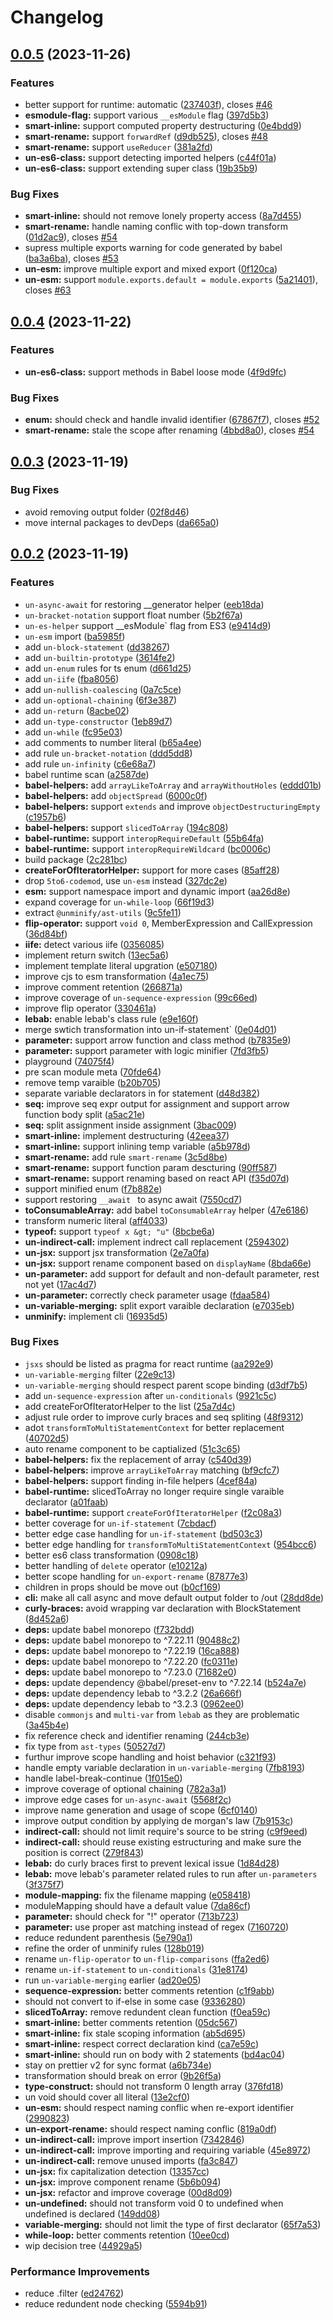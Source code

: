 # Changelog

## [0.0.5](https://github.com/pionxzh/wakaru/compare/unminify-v0.0.4...unminify-v0.0.5) (2023-11-26)


### Features

* better support for runtime: automatic ([237403f](https://github.com/pionxzh/wakaru/commit/237403f4d39ae949eb1c7b21daaa121b18b187de)), closes [#46](https://github.com/pionxzh/wakaru/issues/46)
* **esmodule-flag:** support various `__esModule` flag ([397d5b3](https://github.com/pionxzh/wakaru/commit/397d5b3696d1f4e38dec0ea3ecf007a03cc2b0c9))
* **smart-inline:** support computed property destructuring ([0e4bdd9](https://github.com/pionxzh/wakaru/commit/0e4bdd93ca76f91704cc884647da78268a01e0dd))
* **smart-rename:** support `forwardRef` ([d9db525](https://github.com/pionxzh/wakaru/commit/d9db5253e53f8339751cf4a8167d465177cb787e)), closes [#48](https://github.com/pionxzh/wakaru/issues/48)
* **smart-rename:** support `useReducer` ([381a2fd](https://github.com/pionxzh/wakaru/commit/381a2fdc8661627d9a46633fde8474735ec66608))
* **un-es6-class:** support detecting imported helpers ([c44f01a](https://github.com/pionxzh/wakaru/commit/c44f01a807210a5af09249b6994eec96d6f8fff3))
* **un-es6-class:** support extending super class ([19b35b9](https://github.com/pionxzh/wakaru/commit/19b35b971f68948aca338dc7a21e3a08e6581d84))


### Bug Fixes

* **smart-inline:** should not remove lonely property access ([8a7d455](https://github.com/pionxzh/wakaru/commit/8a7d455f5e8a1b212e88272ebcce45c006761fff))
* **smart-rename:** handle naming conflic with top-down transform ([01d2ac9](https://github.com/pionxzh/wakaru/commit/01d2ac977ceb4d5d397fbee880bdb67cd0e443ef)), closes [#54](https://github.com/pionxzh/wakaru/issues/54)
* supress multiple exports warning for code generated by babel ([ba3a6ba](https://github.com/pionxzh/wakaru/commit/ba3a6ba777f29bd29341501ceffb5dba7dcfeec5)), closes [#53](https://github.com/pionxzh/wakaru/issues/53)
* **un-esm:** improve multiple export and mixed export ([0f120ca](https://github.com/pionxzh/wakaru/commit/0f120cabb9a1617bd544423c3cb89a1b149ebb52))
* **un-esm:** support `module.exports.default = module.exports` ([5a21401](https://github.com/pionxzh/wakaru/commit/5a214011d8eea0b0ed5f93ba241b490ca7eeff24)), closes [#63](https://github.com/pionxzh/wakaru/issues/63)

## [0.0.4](https://github.com/pionxzh/wakaru/compare/unminify-v0.0.3...unminify-v0.0.4) (2023-11-22)


### Features

* **un-es6-class:** support methods in Babel loose mode ([4f9d9fc](https://github.com/pionxzh/wakaru/commit/4f9d9fc194c8e195f42365e9a86e6b9ec4ca90b2))


### Bug Fixes

* **enum:** should check and handle invalid identifier ([67867f7](https://github.com/pionxzh/wakaru/commit/67867f736a7bc37d7e6ed7f7b925cd8a2e93d48a)), closes [#52](https://github.com/pionxzh/wakaru/issues/52)
* **smart-rename:** stale the scope after renaming ([4bbd8a0](https://github.com/pionxzh/wakaru/commit/4bbd8a04e179ea8da2cad4abc1aa34d7f73dca24)), closes [#54](https://github.com/pionxzh/wakaru/issues/54)

## [0.0.3](https://github.com/pionxzh/wakaru/compare/unminify-v0.0.2...unminify-v0.0.3) (2023-11-19)


### Bug Fixes

* avoid removing output folder ([02f8d46](https://github.com/pionxzh/wakaru/commit/02f8d4631dcbe62f2a91b6b0b88811dd06d31039))
* move internal packages to devDeps ([da665a0](https://github.com/pionxzh/wakaru/commit/da665a09d4e2915fcc8d80e6f687c723160bf097))

## [0.0.2](https://github.com/pionxzh/wakaru/compare/unminify-v0.0.1...unminify-v0.0.2) (2023-11-19)


### Features

* `un-async-await` for restoring __generator helper ([eeb18da](https://github.com/pionxzh/wakaru/commit/eeb18dac4790ffcad38e68f4e7ad822444ae279e))
* `un-bracket-notation` support float number ([5b2f67a](https://github.com/pionxzh/wakaru/commit/5b2f67ab4c6acd67318a65c2f08024699ede9f89))
* `un-es-helper` support __esModule` flag from ES3 ([e9414d9](https://github.com/pionxzh/wakaru/commit/e9414d93adb99db4d9809beae4ef4c22e650fe4d))
* `un-esm` import ([ba5985f](https://github.com/pionxzh/wakaru/commit/ba5985f574482d223b2a98b191108f9cc31164ad))
* add `un-block-statement` ([dd38267](https://github.com/pionxzh/wakaru/commit/dd38267a619a38e43704397b178158f463554d93))
* add `un-builtin-prototype` ([3614fe2](https://github.com/pionxzh/wakaru/commit/3614fe25e37e9ea510d5126b6438417c5bb5377b))
* add `un-enum` rules for ts enum ([d661d25](https://github.com/pionxzh/wakaru/commit/d661d2559d90e28586895a1e101763da9e84a0b6))
* add `un-iife` ([fba8056](https://github.com/pionxzh/wakaru/commit/fba805626f0f16b15c83cc333b77a46fbd3ee67c))
* add `un-nullish-coalescing` ([0a7c5ce](https://github.com/pionxzh/wakaru/commit/0a7c5ce38d7b658d4edacdeb8b9578c4f36fb667))
* add `un-optional-chaining` ([6f3e387](https://github.com/pionxzh/wakaru/commit/6f3e38712cf3b13c37e3bb79544d299c0a086dbe))
* add `un-return` ([8acbe02](https://github.com/pionxzh/wakaru/commit/8acbe029d38651779f8865f28fcbccf34a053e22))
* add `un-type-constructor` ([1eb89d7](https://github.com/pionxzh/wakaru/commit/1eb89d741fc310f3e7f4dd3f4bf13fa49b7a0691))
* add `un-while` ([fc95e03](https://github.com/pionxzh/wakaru/commit/fc95e03b7ae5b0b826457a38054da16288d7918a))
* add comments to number literal ([b65a4ee](https://github.com/pionxzh/wakaru/commit/b65a4ee62e3ecde10b0c1d948ed8e74ce3b4378d))
* add rule `un-bracket-notation` ([ddd5dd8](https://github.com/pionxzh/wakaru/commit/ddd5dd8402d2e46cd20dc6c109374a7d99e63b17))
* add rule `un-infinity` ([c6e68a7](https://github.com/pionxzh/wakaru/commit/c6e68a7e66c0c5e81d7e2d360667dfda702a41dc))
* babel runtime scan ([a2587de](https://github.com/pionxzh/wakaru/commit/a2587ded911cc61ca31c893851e7c4417015658b))
* **babel-helpers:** add `arrayLikeToArray` and `arrayWithoutHoles` ([eddd01b](https://github.com/pionxzh/wakaru/commit/eddd01be6d6694287dbe9529e248dbce8cb3cb7f))
* **babel-helpers:** add `objectSpread` ([6000c0f](https://github.com/pionxzh/wakaru/commit/6000c0f45ad7a86dff4cdfd46414c920a191e81a))
* **babel-helpers:** support `extends` and improve `objectDestructuringEmpty` ([c1957b6](https://github.com/pionxzh/wakaru/commit/c1957b63819f416237246bf6d53f19072ce93536))
* **babel-helpers:** support `slicedToArray` ([194c808](https://github.com/pionxzh/wakaru/commit/194c80868cff6b1c27272d38b4f0eb311b0b54de))
* **babel-runtime:** support `interopRequireDefault` ([55b64fa](https://github.com/pionxzh/wakaru/commit/55b64fa2dcb57183476acb64b50cbcce40894a55))
* **babel-runtime:** support `interopRequireWildcard` ([bc0006c](https://github.com/pionxzh/wakaru/commit/bc0006ccf378859ed5b6fbc174947c3eb4ebffa2))
* build package ([2c281bc](https://github.com/pionxzh/wakaru/commit/2c281bc29af5e609bbd352b1bde4b14d5b3122e5))
* **createForOfIteratorHelper:** support for more cases ([85aff28](https://github.com/pionxzh/wakaru/commit/85aff2888a314b6cbbce51dd04fef0e90edf5215))
* drop `5to6-codemod`, use `un-esm` instead ([327dc2e](https://github.com/pionxzh/wakaru/commit/327dc2e493fb80d9fd1ad38e4d34d70a0efab7b9))
* **esm:** support namespace import and dynamic import ([aa26d8e](https://github.com/pionxzh/wakaru/commit/aa26d8e5a62616cfcd9df4e8b98ab1e839b40741))
* expand coverage for `un-while-loop` ([66f19d3](https://github.com/pionxzh/wakaru/commit/66f19d309a076f60a218fe7b0cea18e53f255207))
* extract `@unminify/ast-utils` ([9c5fe11](https://github.com/pionxzh/wakaru/commit/9c5fe1147001edf1620fb3e1660010ee81ba2408))
* **flip-operator:** support `void 0`, MemberExpression and CallExpression ([36d84bf](https://github.com/pionxzh/wakaru/commit/36d84bf1122c0eae4e05b9bfb04da7c8e800080f))
* **iife:** detect various iife ([0356085](https://github.com/pionxzh/wakaru/commit/035608500def05031f24dc2c46e224eda986cac4))
* implement return switch ([13ec5a6](https://github.com/pionxzh/wakaru/commit/13ec5a6801183e43af8af68a77c5e19ca54e9a5e))
* implement template literal upgration ([e507180](https://github.com/pionxzh/wakaru/commit/e5071803532ff13a1c75717370d184d918898a8a))
* improve cjs to esm transformation ([4a1ec75](https://github.com/pionxzh/wakaru/commit/4a1ec7592cb94f6f791dda12ab7efeab67462103))
* improve comment retention ([266871a](https://github.com/pionxzh/wakaru/commit/266871ad949d40c0d6bd3bbb586706f65de45787))
* improve coverage of `un-sequence-expression` ([99c66ed](https://github.com/pionxzh/wakaru/commit/99c66ed9075b12f1d69cf527258e5a5c1804f834))
* improve flip operator ([330461a](https://github.com/pionxzh/wakaru/commit/330461a7ea96858ed37c1ca866f16b15560e16d4))
* **lebab:** enable lebab's class rule ([e9e160f](https://github.com/pionxzh/wakaru/commit/e9e160fd8d00f7e2db8689126a340e4557c76c33))
* merge swtich transformation into un-if-statement` ([0e04d01](https://github.com/pionxzh/wakaru/commit/0e04d0146520553dfb2e565a01a968f5b81751d2))
* **parameter:** support arrow function and class method ([b7835e9](https://github.com/pionxzh/wakaru/commit/b7835e97b044a43deabf046522be6873626c499f))
* **parameter:** support parameter with logic minifier ([7fd3fb5](https://github.com/pionxzh/wakaru/commit/7fd3fb5188055a0d94c903231d73dfa2126b6c56))
* playground ([74075f4](https://github.com/pionxzh/wakaru/commit/74075f43e8c47aabe23fe6bd680fc57a31ede219))
* pre scan module meta ([70fde64](https://github.com/pionxzh/wakaru/commit/70fde646079d483dc4b91fff2d206c3ef786adc8))
* remove temp varaible ([b20b705](https://github.com/pionxzh/wakaru/commit/b20b70554024e535452ea2e467677545558e060a))
* separate variable declarators in for statement ([d48d382](https://github.com/pionxzh/wakaru/commit/d48d382846b5b7a681d83b1a07ddb6f5d9dc399b))
* **seq:** improve seq expr output for assignment and support arrow function body split ([a5ac21e](https://github.com/pionxzh/wakaru/commit/a5ac21e49180d469123c2b49b99989eeae720f09))
* **seq:** split assignment inside assignment ([3bac009](https://github.com/pionxzh/wakaru/commit/3bac00980137190e53a50b52edaef8ef7ab93750))
* **smart-inline:** implement destructuring ([42eea37](https://github.com/pionxzh/wakaru/commit/42eea37f0e04f05154a6403304ffaa3ff37483dc))
* **smart-inline:** support inlining temp variable ([a5b978d](https://github.com/pionxzh/wakaru/commit/a5b978d060ec48a0786d363d3719be9908016aa6))
* **smart-rename:** add rule `smart-rename` ([3c5d8be](https://github.com/pionxzh/wakaru/commit/3c5d8be3f27c4fe61a156c3cacdfa37ab7fec6ea))
* **smart-rename:** support function param descturing ([90ff587](https://github.com/pionxzh/wakaru/commit/90ff587962c6da4b827ffeecf003df51695b09de))
* **smart-rename:** support renaming based on react API ([f35d07d](https://github.com/pionxzh/wakaru/commit/f35d07d5742d127de1366cf13918c511ff60bb1f))
* support minified enum ([f7b882e](https://github.com/pionxzh/wakaru/commit/f7b882e0f6e1a5b8223a85d5f159ba5c419a3fcf))
* support restoring  `__await ` to async await ([7550cd7](https://github.com/pionxzh/wakaru/commit/7550cd76f2c5235136045b8436de9eeb072b0400))
* **toConsumableArray:** add babel `toConsumableArray` helper ([47e6186](https://github.com/pionxzh/wakaru/commit/47e6186066708fda6b43971b47eb1ffe1fcfecce))
* transform numeric literal ([aff4033](https://github.com/pionxzh/wakaru/commit/aff40338d707fdec8db2858f96b0b74a29f931c6))
* **typeof:** support `typeof x &gt; "u"` ([8bcbe6a](https://github.com/pionxzh/wakaru/commit/8bcbe6a41b7f5f42711dd32ecd84b69e71960a34))
* **un-indirect-call:** implement indrect call replacement ([2594302](https://github.com/pionxzh/wakaru/commit/25943028817dfcf99c424afd867fbd4ffc246d84))
* **un-jsx:** support jsx transformation ([2e7a0fa](https://github.com/pionxzh/wakaru/commit/2e7a0fa9249b833d66fc44c5b9579e325e54b26f))
* **un-jsx:** support rename component based on `displayName` ([8bda66e](https://github.com/pionxzh/wakaru/commit/8bda66e21b86fb9fbc88ba71c02b95bc2442736b))
* **un-parameter:** add support for default and non-default parameter, rest not yet ([17ac4d7](https://github.com/pionxzh/wakaru/commit/17ac4d7d6c45878eebab1aa96a02eb564b6e39b6))
* **un-parameter:** correctly check parameter usage ([fdaa584](https://github.com/pionxzh/wakaru/commit/fdaa5842fe04bceb3d0770d22c378844219d51c3))
* **un-variable-merging:** split export varaible declaration ([e7035eb](https://github.com/pionxzh/wakaru/commit/e7035eb0c5f0207f8b23f68dc8bf11784aeeb81c))
* **unminify:** implement cli ([16935d5](https://github.com/pionxzh/wakaru/commit/16935d5989d83ee17cce34db6d856b2717f2cad5))


### Bug Fixes

* `jsxs` should be listed as pragma for react runtime ([aa292e9](https://github.com/pionxzh/wakaru/commit/aa292e923ce6f3bc21e6b2d94ffa81a8d94c5a9c))
* `un-variable-merging` filter ([22e9c13](https://github.com/pionxzh/wakaru/commit/22e9c1330025817618cbf90caefb9e3cef3fb7d2))
* `un-variable-merging` should respect parent scope binding ([d3df7b5](https://github.com/pionxzh/wakaru/commit/d3df7b55a4a2f8ec76b66091f31d9621a7f9bfc2))
* add `un-sequence-expression` after `un-conditionals` ([9921c5c](https://github.com/pionxzh/wakaru/commit/9921c5cdbd7f3e9acb9edbf784caedc46679ae7e))
* add createForOfIteratorHelper to the list ([25a7d4c](https://github.com/pionxzh/wakaru/commit/25a7d4c52911541d693f094a83184cfd7fb565e5))
* adjust rule order to improve curly braces and seq spliting ([48f9312](https://github.com/pionxzh/wakaru/commit/48f931252f256a41aa7391e521cf596bcffc7553))
* adot `transformToMultiStatementContext` for better replacement ([40702d5](https://github.com/pionxzh/wakaru/commit/40702d5397b0f2f456ac2329af49b35d0fff8a3e))
* auto rename component to be captialized ([51c3c65](https://github.com/pionxzh/wakaru/commit/51c3c65536ac91798716df218b077505c46f7276))
* **babel-helpers:** fix the replacement of array ([c540d39](https://github.com/pionxzh/wakaru/commit/c540d39ce8b5dfe85bb841434790fbf7f5ad94f4))
* **babel-helpers:** improve `arrayLikeToArray` matching ([bf9cfc7](https://github.com/pionxzh/wakaru/commit/bf9cfc7ef67deb1aae0766b33b41daa47ba38acb))
* **babel-helpers:** support finding in-file helpers ([4cef84a](https://github.com/pionxzh/wakaru/commit/4cef84a866fe8a005580ce132db1c7659ace456c))
* **babel-runtime:** slicedToArray no longer require single varaible declarator ([a01faab](https://github.com/pionxzh/wakaru/commit/a01faabdd8617316268b6ad0a3ba6b3d1a5a1c76))
* **babel-runtime:** support `createForOfIteratorHelper` ([f2c08a3](https://github.com/pionxzh/wakaru/commit/f2c08a3e1730cf27aabb919d33c69229eb150db6))
* better coverage for `un-if-statement` ([7cbdacf](https://github.com/pionxzh/wakaru/commit/7cbdacf9990da9b3d540b6d849a941bc3c5f06ec))
* better edge case handling for `un-if-statement` ([bd503c3](https://github.com/pionxzh/wakaru/commit/bd503c3e7c59d3b89c2bab67f387784e39c8e8e8))
* better edge handling for `transformToMultiStatementContext` ([954bcc6](https://github.com/pionxzh/wakaru/commit/954bcc6e573bf7f3a973dae4479550264e1fb299))
* better es6 class transformation ([0908c18](https://github.com/pionxzh/wakaru/commit/0908c18f5f8e7463488cf7913b3b8a5dd9b1e945))
* better handling of `delete` operator ([e10212a](https://github.com/pionxzh/wakaru/commit/e10212ace8d63f3d882444b4ea843abc59349c54))
* better scope handling for `un-export-rename` ([87877e3](https://github.com/pionxzh/wakaru/commit/87877e3d2b12e26ebe8bf61754476a559138ab5c))
* children in props should be move out ([b0cf169](https://github.com/pionxzh/wakaru/commit/b0cf1697ba856c7a05b19a466aa88cafd3d4a1b9))
* **cli:** make all call async and move default output folder to /out ([28dd8de](https://github.com/pionxzh/wakaru/commit/28dd8de7cd65fbfbdfcc87ad523e7c0df3ae04c8))
* **curly-braces:** avoid wrapping var declaration with BlockStatement ([8d452a6](https://github.com/pionxzh/wakaru/commit/8d452a6592edd77fd819bc4c59d5dc6e260857ae))
* **deps:** update babel monorepo ([f732bdd](https://github.com/pionxzh/wakaru/commit/f732bddccb9e1d48b5d054bd11a18caa3d1f855b))
* **deps:** update babel monorepo to ^7.22.11 ([90488c2](https://github.com/pionxzh/wakaru/commit/90488c2e36fb858767060d9e8408c012ebf56d97))
* **deps:** update babel monorepo to ^7.22.19 ([16ca888](https://github.com/pionxzh/wakaru/commit/16ca88885230210655f921c5a9193f298b600d58))
* **deps:** update babel monorepo to ^7.22.20 ([fc0311e](https://github.com/pionxzh/wakaru/commit/fc0311e5018f01d4796797c12b527dae7c34b346))
* **deps:** update babel monorepo to ^7.23.0 ([71682e0](https://github.com/pionxzh/wakaru/commit/71682e04d6be237b3eb0f334d6fd04498fed30d4))
* **deps:** update dependency @babel/preset-env to ^7.22.14 ([b524a7e](https://github.com/pionxzh/wakaru/commit/b524a7eff3618e79ab256f4e78b7c1c4ebc86826))
* **deps:** update dependency lebab to ^3.2.2 ([26a666f](https://github.com/pionxzh/wakaru/commit/26a666f482728dbcf5dffd1c2b0388f6d7a1b3e2))
* **deps:** update dependency lebab to ^3.2.3 ([0962ee0](https://github.com/pionxzh/wakaru/commit/0962ee03e7429265e2e0cf48b1aa59d16ba70eb5))
* disable `commonjs` and `multi-var` from `lebab` as they are problematic ([3a45b4e](https://github.com/pionxzh/wakaru/commit/3a45b4e3308dd1868c61317d764cfc5dfd7a86cb))
* fix reference check and identifier renaming ([244cb3e](https://github.com/pionxzh/wakaru/commit/244cb3ebfc89634b8b91c1efda7ecd4a687c6f94))
* fix type from `ast-types` ([50527d7](https://github.com/pionxzh/wakaru/commit/50527d708d1f17de1bae4d67fb650bbf84f86dd9))
* furthur improve scope handling and hoist behavior ([c321f93](https://github.com/pionxzh/wakaru/commit/c321f93e8b22eff484eced66c0eed2022ca1d610))
* handle empty variable declaration in `un-variable-merging` ([7fb8193](https://github.com/pionxzh/wakaru/commit/7fb8193311189bfcec9a243bdca4b68fa6a9d472))
* handle label-break-continue ([1f015e0](https://github.com/pionxzh/wakaru/commit/1f015e0c91d4f7528c23b2b312238aa55630c20d))
* improve coverage of optional chaining ([782a3a1](https://github.com/pionxzh/wakaru/commit/782a3a130a8d425dd3792b66b08c8e5e3dbb14ce))
* improve edge cases for `un-async-await` ([5568f2c](https://github.com/pionxzh/wakaru/commit/5568f2cfde76bf65b7dbbc079f57a0ad3bd54ac5))
* improve name generation and usage of scope ([6cf0140](https://github.com/pionxzh/wakaru/commit/6cf0140032a5bf282de5bb6f0a8695447da9c275))
* improve output condition by applying de morgan's law ([7b9153c](https://github.com/pionxzh/wakaru/commit/7b9153c1762a7a02a710b70eb61f8bf3133a0edf))
* **indirect-call:** should not limit require's source to be string ([c9f9eed](https://github.com/pionxzh/wakaru/commit/c9f9eeda1bbeb7fedf7e305d26a42eeb12e6f807))
* **indirect-call:** should reuse existing estructuring and make sure the position is correct ([279f843](https://github.com/pionxzh/wakaru/commit/279f84363748112fbaac79261c182f9dcf34de0e))
* **lebab:** do curly braces first to prevent lexical issue ([1d84d28](https://github.com/pionxzh/wakaru/commit/1d84d282a1eab418bacfbab596f19ba0a5602250))
* **lebab:** move lebab's parameter related rules to run after `un-parameters` ([3f375f7](https://github.com/pionxzh/wakaru/commit/3f375f762e0bef5f378432f9d4afcd107fd6b7fb))
* **module-mapping:** fix the filename mapping ([e058418](https://github.com/pionxzh/wakaru/commit/e05841864ed4612b84b07dd5e1fb8289d29c9cf0))
* moduleMapping should have a default value ([7da86cf](https://github.com/pionxzh/wakaru/commit/7da86cf617d3a22206ea6d8e38e8ca3f12ca06af))
* **parameter:** should check for "!" operator ([713b723](https://github.com/pionxzh/wakaru/commit/713b723c3808adc55dddbab64715c7120214902e))
* **parameter:** use proper ast matching instead of regex ([7160720](https://github.com/pionxzh/wakaru/commit/716072040ba250abdbe5429ec8167d87576a3fa0))
* reduce redundent parenthesis ([5e790a1](https://github.com/pionxzh/wakaru/commit/5e790a125f666bc9c64e799c255c431c01f6a7e7))
* refine the order of unminify rules ([128b019](https://github.com/pionxzh/wakaru/commit/128b0190772f90dcd170702302e44b20a6f8f443))
* rename `un-flip-operator` to `un-flip-comparisons` ([ffa2ed6](https://github.com/pionxzh/wakaru/commit/ffa2ed6a1e9417d3e61468a3d0fc974467d39828))
* rename `un-if-statement` to `un-conditionals` ([31e8174](https://github.com/pionxzh/wakaru/commit/31e8174b2b17ae25b7d86192d23559926c8645f0))
* run `un-variable-merging` earlier ([ad20e05](https://github.com/pionxzh/wakaru/commit/ad20e055e2f6327ac6de16fee8c1d4181548affe))
* **sequence-expression:** better comments retention ([c1f9abb](https://github.com/pionxzh/wakaru/commit/c1f9abb6dfe20e3071444f3c1768130b639bea66))
* should not convert to if-else in some case ([9336280](https://github.com/pionxzh/wakaru/commit/933628025a2338ae87e93ea7cf6c984a963a9c8e))
* **slicedToArray:** remove redundent clean function ([f0ea59c](https://github.com/pionxzh/wakaru/commit/f0ea59c2f3dbe5f9a720d3e46768b992180822cc))
* **smart-inline:** better comments retention ([05dc567](https://github.com/pionxzh/wakaru/commit/05dc567bcab560998619203eaf3ae092f5020e4e))
* **smart-inline:** fix stale scoping information ([ab5d695](https://github.com/pionxzh/wakaru/commit/ab5d695ba76e6b701863b1ad3b299298a1e5c6a8))
* **smart-inline:** respect correct declaration kind ([ca7e59c](https://github.com/pionxzh/wakaru/commit/ca7e59cd3566c535669b402fd15344a8588e5aa8))
* **smart-inline:** should run on body with 2 statements ([bd4ac04](https://github.com/pionxzh/wakaru/commit/bd4ac0413b7de3c60a5a2d763ebf00c7c00829ff))
* stay on prettier v2 for sync format ([a6b734e](https://github.com/pionxzh/wakaru/commit/a6b734ec55b6543861f1f79fc1f4dc533d0def62))
* transformation should break on error ([9b26f5a](https://github.com/pionxzh/wakaru/commit/9b26f5a5ca231e787cc602ae1dbe7cc1105cf513))
* **type-construct:** should not transform 0 length array ([376fd18](https://github.com/pionxzh/wakaru/commit/376fd18458531a9d8aaea44335194d052c83a969))
* un void should cover all literal ([13e2cf0](https://github.com/pionxzh/wakaru/commit/13e2cf0a9b577d92f743f9bfcfa5a23a765a094b))
* **un-esm:** should respect naming conflic when re-export identifier ([2990823](https://github.com/pionxzh/wakaru/commit/2990823ecc1524fc3d35448df55ec16d5fc4b2b5))
* **un-export-rename:** should respect naming conflic ([819a0df](https://github.com/pionxzh/wakaru/commit/819a0df3f714933f3b2d3340c941d8255db98728))
* **un-indirect-call:** improve import insertion ([7342846](https://github.com/pionxzh/wakaru/commit/7342846eacac0571481c907557879935ab7be069))
* **un-indirect-call:** improve importing and requiring variable ([45e8972](https://github.com/pionxzh/wakaru/commit/45e89720327a56d57c462921f41a028c4e760e3b))
* **un-indirect-call:** remove unused imports ([fa3c847](https://github.com/pionxzh/wakaru/commit/fa3c847be9112bf02d15063c584b70a9247e7c3b))
* **un-jsx:** fix capitalization detection ([13357cc](https://github.com/pionxzh/wakaru/commit/13357cceaa0b23b398df21976de8750ac62a2d1a))
* **un-jsx:** improve component rename ([5b6b094](https://github.com/pionxzh/wakaru/commit/5b6b09450f6ee44031ecfd6961b258d54c3f4f06))
* **un-jsx:** refactor and improve coverage ([00d8d09](https://github.com/pionxzh/wakaru/commit/00d8d09e6ebd717022bccd6cebc08a08d386384e))
* **un-undefined:** should not transform void 0 to undefined when undefined is declared ([149dd08](https://github.com/pionxzh/wakaru/commit/149dd08f2926dd320cb61b3d4f3ad15bf5bdbca0))
* **variable-merging:** should not limit the type of first declarator ([65f7a53](https://github.com/pionxzh/wakaru/commit/65f7a53db3251a8886791104d2fa4918681c1fe2))
* **while-loop:** better comments retention ([10ee0cd](https://github.com/pionxzh/wakaru/commit/10ee0cd8e8053ad1b8f6606c1e8f8df88ee56978))
* wip decision tree ([44929a5](https://github.com/pionxzh/wakaru/commit/44929a511c723968a5b52f9dd148991086d941bc))


### Performance Improvements

* reduce .filter ([ed24762](https://github.com/pionxzh/wakaru/commit/ed247623ef04a8502b39ce3110f8df540bb479cf))
* reduce redundent node checking ([5594b91](https://github.com/pionxzh/wakaru/commit/5594b91656927f33ba5841701556f959ee163a81))
